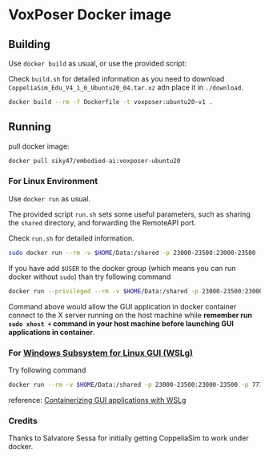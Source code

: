 VoxPoser Docker image
=======================================

## Building

Use `docker build` as usual, or use the provided script:

Check `build.sh` for detailed information as you need to download `CoppeliaSim_Edu_V4_1_0_Ubuntu20_04.tar.xz` adn place it in `./download`.

```bash
docker build --rm -f Dockerfile -t voxposer:ubuntu20-v1 .
```

## Running

pull docker image:

```bash
docker pull siky47/embodied-ai:voxposer-ubuntu20
```

### For Linux Environment

Use `docker run` as usual.

The provided script `run.sh` sets some useful parameters, such as sharing the `shared` directory, and forwarding the RemoteAPI port.

Check `run.sh` for detailed information.

```bash
sudo docker run --rm -v $HOME/Data:/shared -p 23000-23500:23000-23500 -p 6060:80 -it --env DISPLAY=$DISPLAY --env LIBGL_ALWAYS_SOFTWARE=1 --volume /tmp/.X11-unix:/tmp/.X11-unix --name vox siky47/embodied-ai:voxposer-ubuntu20
```

If you have add `$USER` to the docker group (which means you can run docker without `sudo`) than try following command

```bash
docker run --privileged --rm -v $HOME/Data:/shared -p 23000-23500:23000-23500 -p 6060:80 -it --env DISPLAY=$DISPLAY --env LIBGL_ALWAYS_SOFTWARE=1 --volume /tmp/.X11-unix:/tmp/.X11-unix --name vox siky47/embodied-ai:voxposer-ubuntu20
```

Command above would allow the GUI application in docker container connect to the X server running on the host machine while **remember run `sudo xhost +` command in your host machine before launching GUI applications in container**.

### For [Windows Subsystem for Linux GUI (WSLg)](https://github.com/microsoft/wslg)

Try following command

```bash
docker run --rm -v $HOME/Data:/shared -p 23000-23500:23000-23500 -p 7777:80 -it --env DISPLAY=$DISPLAY -e WAYLAND_DISPLAY=$WAYLAND_DISPLAY -e XDG_RUNTIME_DIR=$XDG_RUNTIME_DIR -e PULSE_SERVER=$PULSE_SERVER --env LIBGL_ALWAYS_SOFTWARE=1 --volume /tmp/.X11-unix:/tmp/.X11-unix -v /mnt/wslg:/mnt/wslg --name vox siky47/embodied-ai:voxposer-ubuntu20
```

reference: [Containerizing GUI applications with WSLg](https://github.com/microsoft/wslg/blob/main/samples/container/Containers.md)

### Credits

Thanks to Salvatore Sessa for initially getting CoppeliaSim to work under docker.
